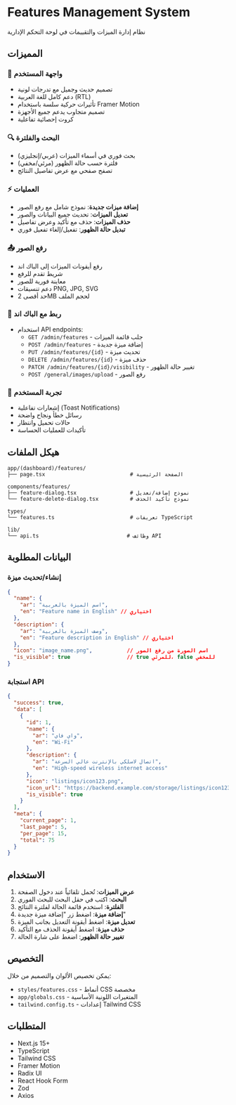 # Features Management System

نظام إدارة الميزات والتقييمات في لوحة التحكم الإدارية

## المميزات

### 🎨 واجهة المستخدم
- تصميم حديث وجميل مع تدرجات لونية
- دعم كامل للغة العربية (RTL)
- تأثيرات حركية سلسة باستخدام Framer Motion
- تصميم متجاوب يدعم جميع الأجهزة
- كروت إحصائية تفاعلية

### 🔍 البحث والفلترة
- بحث فوري في أسماء الميزات (عربي/إنجليزي)
- فلترة حسب حالة الظهور (مرئي/مخفي)
- تصفح صفحي مع عرض تفاصيل النتائج

### ⚡ العمليات
- **إضافة ميزات جديدة**: نموذج شامل مع رفع الصور
- **تعديل الميزات**: تحديث جميع البيانات والصور
- **حذف الميزات**: حذف مع تأكيد وعرض تفاصيل
- **تبديل حالة الظهور**: تفعيل/إلغاء تفعيل فوري

### 📤 رفع الصور
- رفع أيقونات الميزات إلى الباك اند
- شريط تقدم للرفع
- معاينة فورية للصور
- دعم تنسيقات PNG, JPG, SVG
- حد أقصى 2MB لحجم الملف

### 🔄 ربط مع الباك اند
- استخدام API endpoints:
  - `GET /admin/features` - جلب قائمة الميزات
  - `POST /admin/features` - إضافة ميزة جديدة
  - `PUT /admin/features/{id}` - تحديث ميزة
  - `DELETE /admin/features/{id}` - حذف ميزة
  - `PATCH /admin/features/{id}/visibility` - تغيير حالة الظهور
  - `POST /general/images/upload` - رفع الصور

### 📱 تجربة المستخدم
- إشعارات تفاعلية (Toast Notifications)
- رسائل خطأ ونجاح واضحة
- حالات تحميل وانتظار
- تأكيدات للعمليات الحساسة

## هيكل الملفات

```
app/(dashboard)/features/
├── page.tsx                           # الصفحة الرئيسية

components/features/
├── feature-dialog.tsx                 # نموذج إضافة/تعديل
└── feature-delete-dialog.tsx          # نموذج تأكيد الحذف

types/
└── features.ts                        # تعريفات TypeScript

lib/
└── api.ts                            # وظائف API
```

## البيانات المطلوبة

### إنشاء/تحديث ميزة
```json
{
  "name": {
    "ar": "اسم الميزة بالعربية",
    "en": "Feature name in English" // اختياري
  },
  "description": {
    "ar": "وصف الميزة بالعربية", 
    "en": "Feature description in English" // اختياري
  },
  "icon": "image_name.png",           // اسم الصورة من رفع الصور
  "is_visible": true                  // true للمرئي، false للمخفي
}
```

### استجابة API
```json
{
  "success": true,
  "data": [
    {
      "id": 1,
      "name": {
        "ar": "واي فاي",
        "en": "Wi-Fi"
      },
      "description": {
        "ar": "اتصال لاسلكي بالإنترنت عالي السرعة",
        "en": "High-speed wireless internet access"
      },
      "icon": "listings/icon123.png",
      "icon_url": "https://backend.example.com/storage/listings/icon123.png",
      "is_visible": true
    }
  ],
  "meta": {
    "current_page": 1,
    "last_page": 5,
    "per_page": 15,
    "total": 75
  }
}
```

## الاستخدام

1. **عرض الميزات**: تُحمل تلقائياً عند دخول الصفحة
2. **البحث**: اكتب في حقل البحث للبحث الفوري
3. **الفلترة**: استخدم قائمة الحالة لفلترة النتائج
4. **إضافة ميزة**: اضغط زر "إضافة ميزة جديدة"
5. **تعديل ميزة**: اضغط أيقونة التعديل بجانب الميزة
6. **حذف ميزة**: اضغط أيقونة الحذف مع التأكيد
7. **تغيير حالة الظهور**: اضغط على شارة الحالة

## التخصيص

يمكن تخصيص الألوان والتصميم من خلال:
- `styles/features.css` - أنماط CSS مخصصة
- `app/globals.css` - المتغيرات اللونية الأساسية
- `tailwind.config.ts` - إعدادات Tailwind CSS

## المتطلبات

- Next.js 15+
- TypeScript
- Tailwind CSS
- Framer Motion
- Radix UI
- React Hook Form
- Zod
- Axios
